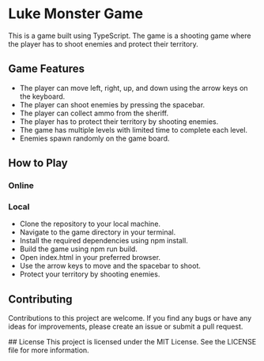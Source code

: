 # Luke Monster Game
This is a game built using TypeScript. The game is a shooting game where the player has to shoot enemies and protect their territory.

## Game Features
- The player can move left, right, up, and down using the arrow keys on the keyboard.
- The player can shoot enemies by pressing the spacebar.
- The player can collect ammo from the sheriff.
- The player has to protect their territory by shooting enemies.
- The game has multiple levels with limited time to complete each level.
- Enemies spawn randomly on the game board.

## How to Play

### Online

### Local
- Clone the repository to your local machine.
- Navigate to the game directory in your terminal.
- Install the required dependencies using npm install.
- Build the game using npm run build.
- Open index.html in your preferred browser.
- Use the arrow keys to move and the spacebar to shoot.
- Protect your territory by shooting enemies.

## Contributing
Contributions to this project are welcome. If you find any bugs or have any ideas for improvements, please create an issue or submit a pull request.

## License
This project is licensed under the MIT License. See the LICENSE file for more information.